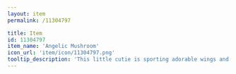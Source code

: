 ```yaml
---
layout: item
permalink: /11304797

title: Item
id: 11304797
item_name: 'Angelic Mushroom'
icon_url: 'item/icon/11304797.png'
tooltip_description: 'This little cutie is sporting adorable wings and a little halo.'
---
```

